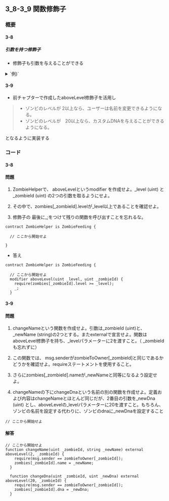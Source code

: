 ## 3_8-3_9 関数修飾子

### 概要
#### 3-8
##### 引数を持つ修飾子
- 修飾子も引数を与えることができる
<details><summary>`例)`</summary><div><pre>
```
// ユーザーの年齢を格納するマッピングだ：
mapping (uint => uint) public age;
// ユーザーの年齢が一定の年齢より高いことを要件とする関数修飾子：
modifier olderThan(uint _age, uint _userId) {
  require (age[_userId] >= _age);
  _;
}
// 車の運転は１６歳以上だな（米国の場合だ。日本は１８歳だな）。
//  こういう場合に引数のある`olderThan`修飾子を使うのだ。こんな風に書けばいい：
function driveCar(uint _userId) public olderThan(16, _userId) {
  // 関数のロジックだ
}
```
</pre></div></details>

#### 3-9
- 前チャプターで作成したaboveLevel修飾子を活用し
>- ゾンビのレベルが 2以上なら、ユーザーは名前を変更できるようになる。  
>- ゾンビのレベルが　20以上なら、カスタムDNAを与えることができるようになる。

となるように実装する

### コード
#### 3-8
#### 問題
1. ZombieHelperで、 aboveLevelというmodifier を作成せよ。_level (uint) と _zombieId (uint) の2つの引数を取るようにせよ。

1. その中で、zombies[_zombieId].levelが_level以上であることを確認せよ。

1. 修飾子の 最後に_;をつけて残りの関数を呼び出すことを忘れるな。


```
contract ZombieHelper is ZombieFeeding {

  // ここから開始せよ

}
```

- 答え

```
contract ZombieHelper is ZombieFeeding {

  // ここから開始せよ
  modifier aboveLevel(uint _level, uint _zombieId) {
    require(zombies[_zombieId].level >= _level);
    _;
  }
```

#### 3-9
#### 問題
1. changeNameという関数を作成せよ。引数は_zombieId (uint)と、_newName (string)の2つとする。またexternalで宣言せよ。関数はaboveLevel修飾子を持ち、_levelパラメーターに2を渡すこと。（ _zombieIdも忘れずに）

1. この関数では、 msg.senderがzombieToOwner[_zombieId]と同じであるかどうかを確認せよ。requireステートメントを使用すること。

1. さらにzombies[_zombieId].nameが_newNameと同等になるよう設定せよ。

1. changeNameの下にchangeDnaという名前の別の関数を作成せよ。定義および内容はchangeNameとほとんど同じだが、2番目の引数を_newDna (uint) とし、aboveLevelの_levelパラメーターに20を渡すこと。もちろん、ゾンビの名前を設定する代わりに、ゾンビのdnaに_newDnaを設定すること

```
// ここから開始せよ
```

#### 解答
```
// ここから開始せよ
function changeName(uint _zombieId, string _newName) external aboveLevel(2, _zombieId) {
    require(msg.sender == zombieToOwner[_zombieId]);
    zombies[_zombieId].name = _newName;
  }

  function changeDna(uint _zombieId, uint _newDna) external aboveLevel(20, _zombieId) {
    require(msg.sender == zombieToOwner[_zombieId]);
    zombies[_zombieId].dna = _newDna;
  }
```
